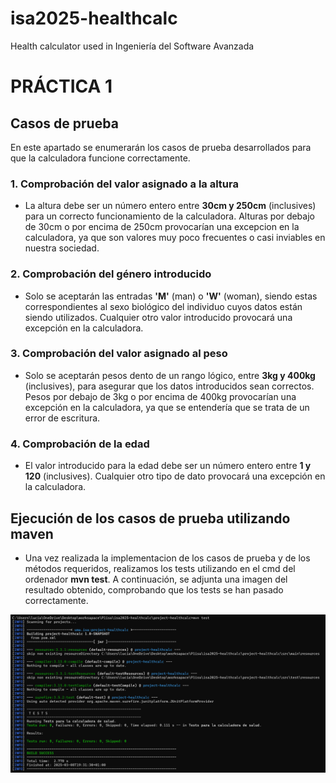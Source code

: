 # isa2025-healthcalc
Health calculator used in Ingeniería del Software Avanzada

# PRÁCTICA 1

## Casos de prueba
En este apartado se enumerarán los casos de prueba desarrollados para que la calculadora funcione correctamente.

### 1. Comprobación del valor asignado a la altura
- La altura debe ser un número entero entre **30cm y 250cm** (inclusives) para un correcto funcionamiento de la calculadora. Alturas por debajo de 30cm o por encima de 250cm provocarían una excepcion en la calculadora, ya que son valores muy poco frecuentes o casi inviables en nuestra sociedad.

### 2. Comprobación del género introducido
- Solo se aceptarán las entradas **'M'** (man) o **'W'** (woman), siendo estas correspondientes al sexo biológico del individuo cuyos datos están siendo utilizados. Cualquier otro valor introducido provocará una excepción en la calculadora.

### 3. Comprobación del valor asignado al peso
- Solo se aceptarán pesos dento de un rango lógico, entre **3kg y 400kg** (inclusives), para asegurar que los datos introducidos sean correctos. Pesos por debajo de 3kg o por encima de 400kg provocarían una excepción en la calculadora, ya que se entendería que se trata de un error de escritura.

### 4. Comprobación de la edad
- El valor introducido para la edad debe ser un número entero entre **1 y 120** (inclusives). Cualquier otro tipo de dato provocará una excepción en la calculadora.

## Ejecución de los casos de prueba utilizando maven
- Una vez realizada la implementacion de los casos de prueba y de los métodos requeridos, realizamos los tests utilizando en el cmd del ordenador **mvn test**. A continuación, se adjunta una imagen del resultado obtenido, comprobando que los tests se han pasado correctamente.

![mvn test](doc/mvntest.png)

